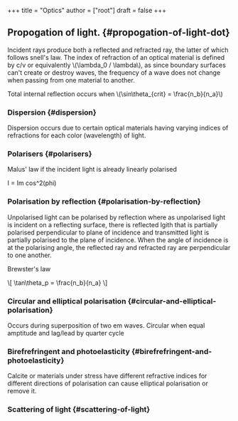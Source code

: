 +++
title = "Optics"
author = ["root"]
draft = false
+++

## Propogation of light. {#propogation-of-light-dot}

Incident rays produce both a reflected and refracted ray, the latter of which follows snell's law. The index of refraction of an optical material is defined by c/v or equivalently  \\(\lambda\_0 / \lambda\\), as since boundary surfaces can't create or destroy waves, the frequency of a wave does not change when passing from one material to another.

Total internal reflection occurs when \\(\sin\theta\_{crit} = \frac{n\_b}{n\_a}\\)


### Dispersion {#dispersion}

Dispersion occurs due to certain optical materials having varying indices of refractions for each color (wavelength) of light.


### Polarisers {#polarisers}

Malus' law if the incident light is already linearly polarised

I = Im cos^2(phi)


### Polarisation by reflection {#polarisation-by-reflection}

Unpolarised light can be polarised by reflection where as unpolarised light is incident on a reflecting surface, there is reflected lgith that is partially polarised perpendicular to plane of incidence and transmitted light is partially polarised to the plane of incidence. When the angle of incidence is at the polarising angle, the reflected ray and refracted ray are perpendicular to one another.

Brewster's law

\\[
\tan\theta\_p = \frac{n\_b}{n\_a}
\\]


### Circular and elliptical polarisation {#circular-and-elliptical-polarisation}

Occurs during superposition of two em waves. Circular when equal amptitude and lag/lead by quarter cycle


### Birefrefringent and photoelasticity {#birefrefringent-and-photoelasticity}

Calcite or materials under stress have different refractive indices for different directions of polarisation can cause elliptical polarisation or remove it.


### Scattering of light {#scattering-of-light}
